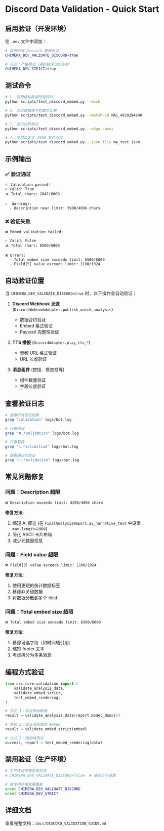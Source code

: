 # Discord Data Validation - Quick Start

## 启用验证（开发环境）

在 `.env` 文件中添加：

```bash
# 启用所有 Discord 数据验证
CHIMERA_DEV_VALIDATE_DISCORD=true

# 可选：严格模式（遇到错误立即失败）
CHIMERA_DEV_STRICT=true
```

## 测试命令

```bash
# 1. 使用模拟数据快速测试
python scripts/test_discord_embed.py --mock

# 2. 测试数据库中的真实比赛
python scripts/test_discord_embed.py --match-id NA1_4830294840

# 3. 测试边界情况
python scripts/test_discord_embed.py --edge-cases

# 4. 使用自定义 JSON 文件测试
python scripts/test_discord_embed.py --json-file my_test.json
```

## 示例输出

### ✅ 验证通过

```
✅ Validation passed!
✓ Valid: True
📊 Total chars: 2847/6000

⚠️  Warnings:
  - Description near limit: 3900/4096 chars
```

### ❌ 验证失败

```
❌ Embed validation failed:

✓ Valid: False
📊 Total chars: 6500/6000

❌ Errors:
  - Total embed size exceeds limit: 6500/6000
  - Field[5] value exceeds limit: 1100/1024
```

## 自动验证位置

当 `CHIMERA_DEV_VALIDATE_DISCORD=true` 时，以下操作会自动验证：

1. **Discord Webhook 发送** (`DiscordWebhookAdapter.publish_match_analysis`)
   - 数据合约验证
   - Embed 格式验证
   - Payload 完整性验证

2. **TTS 播报** (`DiscordAdapter.play_tts_*`)
   - 音频 URL 格式验证
   - URL 长度验证

3. **消息组件** (按钮、模态框等)
   - 组件数量验证
   - 字段长度验证

## 查看验证日志

```bash
# 查看所有验证结果
grep "validation" logs/bot.log

# 只看错误
grep "❌.*validation" logs/bot.log

# 只看警告
grep "⚠️.*validation" logs/bot.log

# 查看通过的验证
grep "✅.*validation" logs/bot.log
```

## 常见问题修复

### 问题：Description 超限

```
❌ Description exceeds limit: 4200/4096 chars
```

**修复方法**:
1. 缩短 AI 叙述 (在 `FinalAnalysisReport.ai_narrative_text` 中设置 `max_length=1900`)
2. 简化 ASCII 卡片布局
3. 减少元数据信息

### 问题：Field value 超限

```
❌ Field[3] value exceeds limit: 1100/1024
```

**修复方法**:
1. 使用更短的统计数据标签
2. 移除非关键数据
3. 将数据分散到多个 field

### 问题：Total embed size 超限

```
❌ Total embed size exceeds limit: 6500/6000
```

**修复方法**:
1. 移除可选字段（如时间轴引用）
2. 缩短 footer 文本
3. 考虑拆分为多条消息

## 编程方式验证

```python
from src.core.validation import (
    validate_analysis_data,
    validate_embed_strict,
    test_embed_rendering,
)

# 方式 1：验证原始数据
result = validate_analysis_data(report.model_dump())

# 方式 2：验证渲染后的 embed
result = validate_embed_strict(embed)

# 方式 3：端到端测试
success, report = test_embed_rendering(data)
```

## 禁用验证（生产环境）

```bash
# 生产环境不要启用验证
# CHIMERA_DEV_VALIDATE_DISCORD=false  # 或完全不设置

# 或使用环境变量覆盖
unset CHIMERA_DEV_VALIDATE_DISCORD
unset CHIMERA_DEV_STRICT
```

## 详细文档

查看完整文档：`docs/DISCORD_VALIDATION_GUIDE.md`
